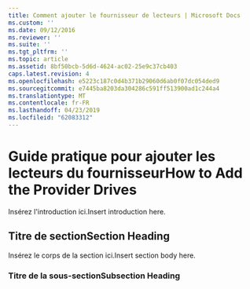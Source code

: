 ```yaml
---
title: Comment ajouter le fournisseur de lecteurs | Microsoft Docs
ms.custom: ''
ms.date: 09/12/2016
ms.reviewer: ''
ms.suite: ''
ms.tgt_pltfrm: ''
ms.topic: article
ms.assetid: 8bf50bcb-5d6d-4624-ac02-25e9c37cb403
caps.latest.revision: 4
ms.openlocfilehash: e5223c187c0d4b371b29060d6ab0f07dc054ded9
ms.sourcegitcommit: e7445ba8203da304286c591ff513900ad1c244a4
ms.translationtype: MT
ms.contentlocale: fr-FR
ms.lasthandoff: 04/23/2019
ms.locfileid: "62083312"
---
```

# <a name="how-to-add-the-provider-drives"></a><span data-ttu-id="58b57-102">Guide pratique pour ajouter les lecteurs du fournisseur</span><span class="sxs-lookup"><span data-stu-id="58b57-102">How to Add the Provider Drives</span></span>

<span data-ttu-id="58b57-103">Insérez l'introduction ici.</span><span class="sxs-lookup"><span data-stu-id="58b57-103">Insert introduction here.</span></span>

## <a name="section-heading"></a><span data-ttu-id="58b57-104">Titre de section</span><span class="sxs-lookup"><span data-stu-id="58b57-104">Section Heading</span></span>

 <span data-ttu-id="58b57-105">Insérez le corps de la section ici.</span><span class="sxs-lookup"><span data-stu-id="58b57-105">Insert section body here.</span></span>

### <a name="subsection-heading"></a><span data-ttu-id="58b57-106">Titre de la sous-section</span><span class="sxs-lookup"><span data-stu-id="58b57-106">Subsection Heading</span></span>
